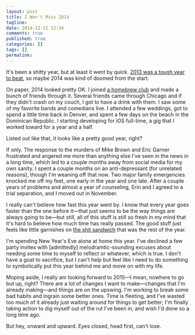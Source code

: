 ```yaml
---
layout: post
title: I Won't Miss 2014
tagline:
date: 2014-12-31 12:34
comments: true
published: true
categories: []
tags: []
permalink:
---
```

It's been a shitty year, but at least it went by quick. [2013 was a tough year to beat](/2013/12/my-2013), so maybe 2014 was kind of doomed from the start.

On paper, 2014 looked pretty OK. I joined [a homebrew club](http://www.chaosbrewclub.net/) and made a bunch of friends through it. Several friends came through Chicago and if they didn't crash on my couch, I got to have a drink with them. I saw some of my favorite bands and comedians live. I attended a few weddings, got to spend a little time back in Denver, and spent a few days on the beach in the Dominican Republic. I starting developing for iOS full-time, a gig that I worked toward for a year and a half.

Listed out like that, it looks like a pretty good year, right?

If only. The response to the murders of Mike Brown and Eric Garner frustrated and angered me more than anything else I've seen in the news in a long time, which led to a couple months away from social media for my own sanity. I spent a couple months on an anti-depressant (for unrelated reasons), though I'm weaning off that now. Two major family emergencies knocked me off my feet, one early in the year and one late. After a couple years of problems and almost a year of counseling, Erin and I agreed to a trial separation, and I moved out in November.

I really can't believe how fast this year went by. I know that every year goes faster than the one before it—that just seems to be the way things are always going to be—but still, all of this stuff is still so fresh in my mind that it's hard to believe how much time has really passed. The good stuff just feels like little garnishes on [the shit sandwich](/2014/12/shit-sandwiches/) that was the rest of the year.

I'm spending New Year's Eve alone at home this year. I've declined a few party invites with [admittedly] melodramtic-sounding excuses about needing some time to myself to reflect or whatever, which is true. I don't have a goat to sacrifice, but I can't help but feel like I need to do something to symbolically put this year behind me and move on with my life.

Moping aside, I really am looking forward to 2015—I mean, nowhere to go but up, right? There are a lot of changes I want to make—changes that I'm already making—and things are on the upswing. I'm working to break some bad habits and ingrain some better ones. Time is fleeting, and I've wasted too much of it already just waiting around for things to get better; I'm finally taking action to dig myself out of the rut I’ve been in, and wish I'd done so a long time ago.

But hey, onward and upward. Eyes closed, head first, can't lose.
